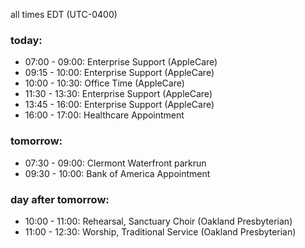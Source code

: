 all times EDT (UTC-0400)

### today:

* 07:00 - 09:00: Enterprise Support (AppleCare)
* 09:15 - 10:00: Enterprise Support (AppleCare)
* 10:00 - 10:30: Office Time (AppleCare)
* 11:30 - 13:30: Enterprise Support (AppleCare)
* 13:45 - 16:00: Enterprise Support (AppleCare)
* 16:00 - 17:00: Healthcare Appointment 

### tomorrow:

* 07:30 - 09:00: Clermont Waterfront parkrun
* 09:30 - 10:00: Bank of America Appointment

### day after tomorrow:

* 10:00 - 11:00: Rehearsal, Sanctuary Choir (Oakland Presbyterian)
* 11:00 - 12:30: Worship, Traditional Service (Oakland Presbyterian)
